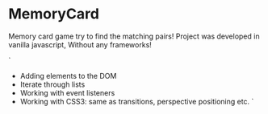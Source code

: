 # MemoryCard

Memory card game try to find the matching pairs!
Project was developed in vanilla javascript, Without any frameworks!

`
- Adding elements to the DOM
- Iterate through lists
- Working with event listeners
- Working with CSS3: same as transitions, perspective positioning etc.
`
